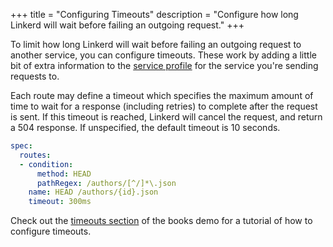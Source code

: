 +++
title = "Configuring Timeouts"
description = "Configure how long Linkerd will wait before failing an outgoing request."
+++

To limit how long Linkerd will wait before failing an outgoing request to
another service, you can configure timeouts. These work by adding a little bit
of extra information to the [service profile](/2/features/service-profiles/) for
the service you're sending requests to.

Each route may define a timeout which specifies the maximum amount of time to
wait for a response (including retries) to complete after the request is sent.
If this timeout is reached, Linkerd will cancel the request, and return a 504
response.  If unspecified, the default timeout is 10 seconds.

```yaml
spec:
  routes:
  - condition:
      method: HEAD
      pathRegex: /authors/[^/]*\.json
    name: HEAD /authors/{id}.json
    timeout: 300ms
```

Check out the [timeouts section](/2/tasks/books/#timeouts) of the books demo for
a tutorial of how to configure timeouts.
